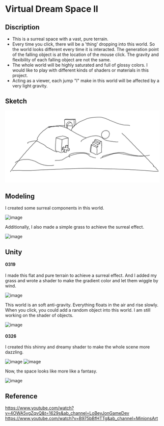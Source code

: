 # Virtual Dream Space II

## Discription
- This is a surreal space with a vast, pure terrain. 
- Every time you click, there will be a 'thing' dropping into this world. So the world looks different every time it is interacted. The generation point of the falling object is at the location of the mouse click. The gravity and flexibility of each falling object are not the same. 
- The whole world will be highly saturated and full of glossy colors. I would like to play with different kinds of shaders or materials in this project.
- Acting as a viewer, each jump "I" make in this world will be affected by a very light gravity.

## Sketch
![image](https://github.com/pfyuan110/CT2-Spring23/blob/main/Virtual%20Dream%20Space/assets/sketch%202.jpg)

## Modeling
I created some surreal components in this world.

![image](https://user-images.githubusercontent.com/113642868/226234272-be4b2189-1b8d-4f8c-b555-813befc51e9b.png)

Additionally, I also made a simple grass to achieve the surreal effect.

![image](https://user-images.githubusercontent.com/113642868/226794064-fe1cd723-caa8-411b-b4d4-af721a9858db.png)

## Unity
#### 0319
I made this flat and pure terrain to achieve a surreal effect. And I added my grass and wrote a shader to make the gradient color and let them wiggle by wind.

![image](https://user-images.githubusercontent.com/113642868/226794492-2a7b7c65-fdad-4487-a64b-1c68e35a1339.png)

This world is an soft anti-gravity. Everything floats in the air and rise slowly. When you click, you could add a random object into this world. I am still working on the shader of objects.

![image](https://user-images.githubusercontent.com/113642868/226792951-bb51ab3f-626a-43b8-b850-7c02a632209e.png)

#### 0326
I created this shinny and dreamy shader to make the whole scene more dazzling.

![image](https://user-images.githubusercontent.com/113642868/227663854-20924cb8-4f89-4ba6-ad43-54af8ed973a9.png)
![image](https://user-images.githubusercontent.com/113642868/227663885-ed4c723a-a5cd-40fc-9250-d8dcb411b3bc.png)

Now, the space looks like more like a fantasy.

![image](https://user-images.githubusercontent.com/113642868/227667053-4334781d-641d-4352-8c04-911fb19f15e4.png)

## Reference
https://www.youtube.com/watch?v=4OWA5vgZqvQ&t=1629s&ab_channel=LoBeyJonGameDev <br>
https://www.youtube.com/watch?v=B975bBfHTTg&ab_channel=MinionsArt
